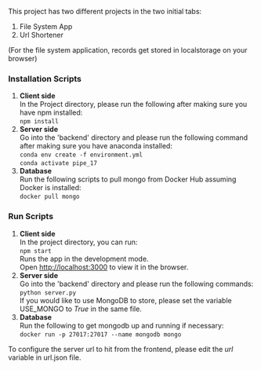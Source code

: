 This project has two different projects in the two initial tabs:
1. File System App
2. Url Shortener

(For the file system application, records get stored in localstorage on your browser)

### Installation Scripts

1. **Client side** \
In the Project directory, please run the following after making sure you have npm installed:\
`npm install`
2. **Server side** \
Go into the 'backend' directory and please run the following command after making sure you have anaconda installed:\
`conda env create -f environment.yml`\
`conda activate pipe_17`
3. **Database** \
Run the following scripts to pull mongo from Docker Hub assuming Docker is installed:\
`docker pull mongo`

### Run Scripts
1. **Client side** \
In the project directory, you can run:\
  `npm start`\
Runs the app in the development mode.<br />
Open [http://localhost:3000](http://localhost:3000) to view it in the browser.
2. **Server side** \
Go into the 'backend' directory and please run the following commands:\
`python server.py`\
If you would like to use MongoDB to store, please set the variable USE_MONGO to *True* in the same file.
3. **Database** \
Run the following to get mongodb up and running if necessary:\
`docker run -p 27017:27017 --name mongodb mongo`

To configure the server url to hit from the frontend, please edit the _url_ variable in url.json file.